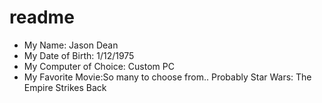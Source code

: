 # readme

- My Name: Jason Dean
- My Date of Birth: 1/12/1975
- My Computer of Choice: Custom PC 
- My Favorite Movie:So many to choose from.. Probably Star Wars: The Empire Strikes Back
